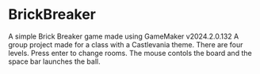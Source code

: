 # BrickBreaker
A simple Brick Breaker game made using GameMaker v2024.2.0.132
A group project made for a class with a Castlevania theme. There are four levels.
Press enter to change rooms. The mouse contols the board and the space bar launches the ball.
